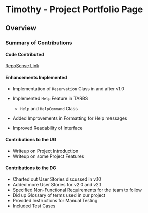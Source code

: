 # Timothy - Project Portfolio Page

## Overview


### Summary of Contributions
#### Code Contributed
[RepoSense Link](https://nus-cs2113-ay2122s2.github.io/tp-dashboard/?search=&sort=groupTitle&sortWithin=title&timeframe=commit&mergegroup=&groupSelect=groupByRepos&breakdown=true&checkedFileTypes=docs~functional-code~test-code~other&since=2022-02-18&tabOpen=true&tabType=authorship&tabAuthor=timchang27&tabRepo=AY2122S2-CS2113-F10-3%2Ftp%5Bmaster%5D&authorshipIsMergeGroup=false&authorshipFileTypes=docs~functional-code&authorshipIsBinaryFileTypeChecked=false)

#### Enhancements Implemented
- Implementation of `Reservation` Class in and after v1.0 

- Implemented `Help` Feature in TARBS
  - `Help` and `HelpCommand` Class  

- Added Improvements in Formatting for Help messages
- Improved Readability of Interface 


#### Contributions to the UG

- Writeup on Project Introduction
- Writeup on some Project Features

#### Contributions to the DG
- Charted out User Stories discussed in v.10
- Added more User Stories for v2.0 and v2.1
- Specified Non-Functional Requirements for the team to follow
- Did up Glossary of terms used in our project
- Provided Instructions for Manual Testing
- Included Test Cases
